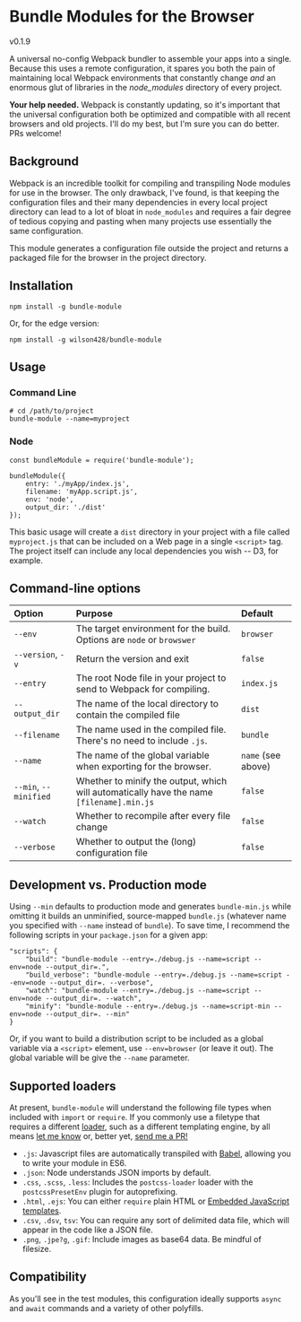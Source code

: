 # Bundle Modules for the Browser

v0.1.9

A universal no-config Webpack bundler to assemble your apps into a single. Because this uses a remote configuration, it spares you both the pain of maintaining local Webpack environments that constantly change _and_ an enormous glut of libraries in the _node_modules_ directory of every project.

**Your help needed.** Webpack is constantly updating, so it's important that the universal configuration both be optimized and compatible with all recent browsers and old projects. I'll do my best, but I'm sure you can do better. PRs welcome!

## Background

Webpack is an incredible toolkit for compiling and transpiling Node modules for use in the browser. The only drawback, I've found, is that keeping the configuration files and their many dependencies in every local project directory can lead to a lot of bloat in `node_modules` and requires a fair degree of tedious copying and pasting when many projects use essentially the same configuration.

This module generates a configuration file outside the project and returns a packaged file for the browser in the project directory.

## Installation

	npm install -g bundle-module

Or, for the edge version:

	npm install -g wilson428/bundle-module

## Usage

### Command Line

	# cd /path/to/project
	bundle-module --name=myproject

### Node

	const bundleModule = require('bundle-module');
	
	bundleModule({
		entry: './myApp/index.js',
		filename: 'myApp.script.js',
		env: 'node',
		output_dir: './dist'
	});


This basic usage will create a `dist` directory in your project with a file called `myproject.js` that can be included on a Web page in a single `<script>` tag. The project itself can include any local dependencies you wish -- D3, for example.

## Command-line options

| Option | Purpose | Default |
| :--- | :--- | :--- |
| `--env` | The target environment for the build. Options are `node` or `browswer` | `browser` |
| `--version`, `-v`  | Return the version and exit | `false` |
| `--entry` | The root Node file in your project to send to Webpack for compiling. | `index.js` |
| `--output_dir` | The name of the local directory to contain the compiled file | `dist`  |
| `--filename` | The name used in the compiled file. There's no need to include `.js`. | `bundle` |
| `--name` | The name of the global variable when exporting for the browser. | `name` (see above) |
| `--min`, `--minified` | Whether to minify the output, which will automatically have the name `[filename].min.js` | `false` |
| `--watch` | Whether to recompile after every file change | `false` |
| `--verbose` | Whether to output the (long) configuration file| `false` |

## Development vs. Production mode

Using `--min` defaults to production mode and generates `bundle-min.js` while omitting it builds an unminified, source-mapped `bundle.js` (whatever name you specified with `--name` instead of `bundle`). To save time, I recommend the following scripts in your `package.json` for a given app:

	"scripts": {
		"build": "bundle-module --entry=./debug.js --name=script --env=node --output_dir=.",
		"build_verbose": "bundle-module --entry=./debug.js --name=script --env=node --output_dir=. --verbose",
		"watch": "bundle-module --entry=./debug.js --name=script --env=node --output_dir=. --watch",
		"minify": "bundle-module --entry=./debug.js --name=script-min --env=node --output_dir=. --min"
	}

Or, if you want to build a distribution script to be included as a global variable via a `<script>` element, use `--env=browser` (or leave it out). The global variable will be give the `--name` parameter.

## Supported loaders

At present, `bundle-module` will understand the following file types when included with `import` or `require`. If you commonly use a filetype that requires a different [loader](https://webpack.js.org/loaders/), such as a different templating engine, by all means <a href="mailto:wilson@mechanicalscribe.com">let me know</a> or, better yet, <a href="https://github.com/wilson428/bundle-module" target="_blank">send me a PR!</a>

+ `.js`: Javascript files are automatically transpiled with [Babel](https://babeljs.io/), allowing you to write your module in ES6.
+ `.json`: Node understands JSON imports by default.
+ `.css`, `.scss`, `.less`: Includes the `postcss-loader` loader with the `postcssPresetEnv` plugin for autoprefixing.
+ `.html`, `.ejs`: You can either `require` plain HTML or [Embedded JavaScript templates](https://ejs.co/).
+ `.csv`, `.dsv`, `tsv`: You can require any sort of delimited data file, which will appear in the code like a JSON file.
+ `.png`, `.jpe?g`, `.gif`: Include images as base64 data. Be mindful of filesize.

## Compatibility

As you'll see in the test modules, this configuration ideally supports `async` and `await` commands and a variety of other polyfills.